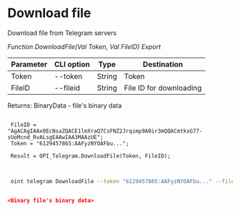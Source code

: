 ﻿---
sidebar_position: 5
---

# Download file
 Download file from Telegram servers


*Function DownloadFile(Val Token, Val FileID) Export*

 | Parameter | CLI option | Type | Destination |
 |-|-|-|-|
 | Token | --token | String | Token |
 | FileID | --fileid | String | File ID for downloading |

 
 Returns: BinaryData - file's binary data

```bsl title="Code example"
	
 FileID = "AgACAgIAAx0EcNsaZQACE1lmXraQ7CsFNZ2Jrqimp9A0ir3mQQACmtkxG77-sUoMcnd_RvALsgEAAwIAA3MAAzUE";
 Token = "6129457865:AAFyzNYOAFbu...";
 
 Result = OPI_Telegram.DownloadFile(Token, FileID);
	
```

```sh title="CLI command example"
 
 oint telegram DownloadFile --token "6129457865:AAFyzNYOAFbu..." --fileid "AgACAgIAAx0EcNsaZQACE1lmXraQ7CsFNZ2Jrqimp9A0ir3mQQACmtkxG77-sUoMcnd_RvALsgEAAwIAA3MAAzUE"


```


```json title="Result"

<Binary file's binary data>

```

